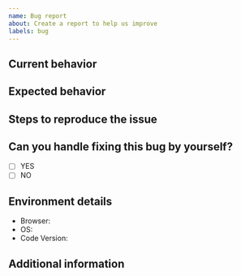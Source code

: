 ```yaml
---
name: Bug report
about: Create a report to help us improve
labels: bug
---
```


## Current behavior
<!--  Describe the current behavior pointing exactly why it's not working as intended. -->


## Expected behavior
<!-- Describe what the desired behavior should be. -->

<!-- I think we don't need
<div class="item-bottom"><slot name="error"></slot><slot name="helper"></slot></div>
in http://localhost:8100/return/12718 -->


## Steps to reproduce the issue
<!-- Please provide the steps to reproduce and if possible a *minimal reproducible example* of the problem -->


## Can you handle fixing this bug by yourself?

- [ ] YES
- [ ] NO

## Environment details
<!-- Please provide all the informations required below. -->
- Browser: <!-- Your browser, version -->
- OS: <!-- Your operating system, version -->
- Code Version: <!-- Tag, branch or commit determining which version of code is used -->

## Additional information
<!-- If you think that any additional information would be useful, please provide them here. -->
